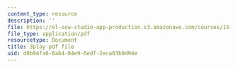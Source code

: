 ```yaml
---
content_type: resource
description: ''
file: https://ol-ocw-studio-app-production.s3.amazonaws.com/courses/15-401-finance-theory-i-fall-2008/d0b94fa66ab404e96edf2eca03b9d94e_ZWKnK9LIETA.pdf
file_type: application/pdf
resourcetype: Document
title: 3play pdf file
uid: d0b94fa6-6ab4-04e9-6edf-2eca03b9d94e
---
```

